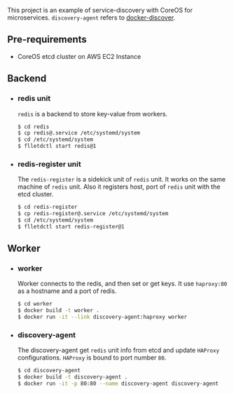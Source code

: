 This project is an example of service-discovery with CoreOS for microservices. `discovery-agent` refers to [docker-discover].

## Pre-requirements
- CoreOS etcd cluster on AWS EC2 Instance

## Backend
- ### redis unit
  `redis` is a backend to store key-value from workers.
  ```sh
  $ cd redis
  $ cp redis@.service /etc/systemd/system
  $ cd /etc/systemd/system
  $ flletdctl start redis@1
  ```

- ### redis-register unit
  The `redis-register` is a sidekick unit of `redis` unit. It works on the same machine of `redis` unit. Also it registers host, port of `redis` unit with the etcd cluster. 
  ```sh
  $ cd redis-register
  $ cp redis-register@.service /etc/systemd/system
  $ cd /etc/systemd/system
  $ flletdctl start redis-register@1
  ```

## Worker
- ### worker
  Worker connects to the redis, and then set or get keys. It use `haproxy:80` as a hostname and a port of redis.
  ```sh
  $ cd worker
  $ docker build -t worker .
  $ docker run -it --link discovery-agent:haproxy worker
  ```
  
- ### discovery-agent
  The discovery-agent get `redis` unit info from etcd and update `HAProxy` configurations. `HAProxy` is bound to port number `80`.
  ```sh
  $ cd discovery-agent
  $ docker build -t discovery-agent .
  $ docker run -it -p 80:80 --name discovery-agent discovery-agent
  ```


[docker-discover]: <https://github.com/joemccann/dillinger>
